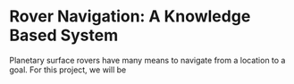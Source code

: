# Rover Navigation: A Knowledge Based System

Planetary surface rovers have many means to navigate from a location to a goal. For this project, we will be 
